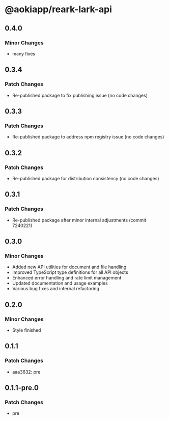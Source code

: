 # @aokiapp/reark-lark-api

## 0.4.0

### Minor Changes

- many fixes

## 0.3.4

### Patch Changes

- Re-published package to fix publishing issue (no code changes)

## 0.3.3

### Patch Changes

- Re-published package to address npm registry issue (no code changes)

## 0.3.2

### Patch Changes

- Re-published package for distribution consistency (no code changes)

## 0.3.1

### Patch Changes

- Re-published package after minor internal adjustments (commit 7240221)

## 0.3.0

### Minor Changes

- Added new API utilities for document and file handling
- Improved TypeScript type definitions for all API objects
- Enhanced error handling and rate limit management
- Updated documentation and usage examples
- Various bug fixes and internal refactoring

## 0.2.0

### Minor Changes

- Style finished

## 0.1.1

### Patch Changes

- aaa3632: pre

## 0.1.1-pre.0

### Patch Changes

- pre
